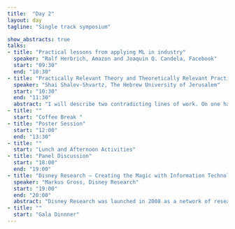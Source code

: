 ```yaml
---
title:  "Day 2"
layout: day
tagline: "Single track symposium"

show_abstracts: true
talks:
- title: "Practical lessons from applying ML in industry"
  speaker: "Ralf Herbrich, Amazon and Joaquin Q. Candela, Facebook"
  start: "09:30"
  end: "10:30"
- title: "Practically Relevant Theory and Theoretically Relevant Practice of Deep Learning"
  speaker: "Shai Shalev-Shvartz, The Hebrew University of Jerusalem"
  start: "10:30"
  end: "11:30"
  abstract: "I will describe two contradicting lines of work. On one hand, a practical work on autonomous driving I was doing at Mobileye, in which deep learning is one of the key ingredients. On the other hand, theoretical work I was doing at the Hebrew university showing strong hardness of learning results. Bridging this gap is a great challenge. I will describe some approaches toward a solution, focusing on 'practically relevant theory' and 'theoretically relevant practice'."
- title: ""
  start: "Coffee Break "
- title: "Poster Session"
  start: "12:00"
  end: "13:30"
- title: ""
  start: "Lunch and Afternoon Activities"
- title: "Panel Discussion"
  start: "18:00"
  end: "19:00"
- title: "Disney Research – Creating the Magic with Information Technology"
  speaker: "Markus Gross, Disney Research"
  start: "19:00"
  end: "20:00"
  abstract: "Disney Research was launched in 2008 as a network of research laboratories that collaborate closely with academic institutions such as the Swiss Federal Institute of Technology in Zurich and Carnegie Mellon University. Its mission is to push the frontiers of technology in areas relevant to Disney's creative entertainment businesses. Disney Research develops innovations for Parks, Film, Animation, Television, Games, and Consumer Products. Research areas include video and  animation technologies, postproduction and special effects, digital fabrication, robotics, and much more. This talk gives an overview of Disney Research spiced with some examples of our latest and greatest inventions. The focus is on the collaboration between ETH Zurich and the Walt Disney Company displaying the synergies arising from this program. This talk will highlight a company perspective as well as a view from the academic angle."
- title: ""
  start: "Gala Dinnner"
---
```

